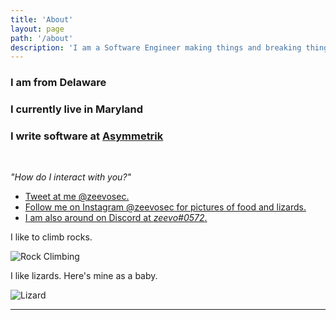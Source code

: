 ```yaml
---
title: 'About'
layout: page
path: '/about'
description: 'I am a Software Engineer making things and breaking things. I also like lizards and rock climbing.'
---
```


### I am from <i class="fa fa-arrow-right"></i> Delaware

### I currently live in <i class="fa fa-arrow-right"></i> Maryland

### I write software at <i class="fa fa-arrow-right"></i> [Asymmetrik](https://asymmetrik.com)

<br>

_"How do I interact with you?"_

- [Tweet at me @zeevosec.](https://twitter.com/zeevosec)
- [Follow me on Instagram @zeevosec for pictures of food and lizards.](https://instagram.com/zeevosec)
- [I am also around on Discord at _zeevo#0572_.](https://discordapp.com)

I like to climb rocks.

![Rock Climbing](https://scontent-iad3-1.cdninstagram.com/vp/e4d5178d8c9f3db59d5492d81d540401/5E127FC4/t51.2885-15/sh0.08/e35/s750x750/67390580_507221233377188_3964135464389981601_n.jpg?_nc_ht=scontent-iad3-1.cdninstagram.com)

I like lizards. Here's mine as a baby.

![Lizard](https://scontent-iad3-1.cdninstagram.com/vp/df7d7977680ff0ca29c9d0643bf63371/5E06FB50/t51.2885-15/sh0.08/e35/s750x750/67111888_146619286427328_1892552359384793284_n.jpg?_nc_ht=scontent-iad3-1.cdninstagram.com)

---
